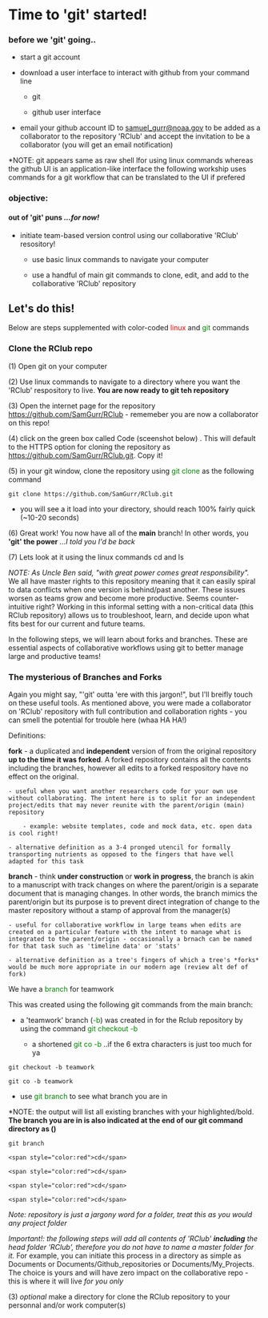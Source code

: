 # Time to 'git' started!

### before we 'git' going..

* start a git account 
	
* download a user interface to interact with github from your command line 

	- git 
	
	- github user interface 
	
* email your github account ID to samuel_gurr@noaa.gov to be added as a collaborator to the repository 'RClub' and accept the invitation to be a collaborator (you will get an email notification)
	
*NOTE: git appears same as raw shell lfor using linux commands whereas the github UI is an application-like interface
the following workship uses commands for a git workflow that can be translated to the UI if prefered  

### objective:

#### out of 'git' puns *...for now!*

* initiate team-based version control using our collaborative 'RClub' resository!

	- use basic linux commands to navigate your computer 

	- use a handful of main git commands to clone, edit, and add to the collaborative 'RClub' repository 
	
## Let's do this! 

Below are steps supplemented with color-coded <span style="color:red">linux</span> and <span style="color:green">git</span> commands 

### Clone the RClub repo

(1) Open git on your computer 

(2) Use linux commands to navigate to a directory where you want the 'RClub' respository to live. **You are now ready to <span style="color:clone">git</span> teh repository**

(3) Open the internet page for the repository https://github.com/SamGurr/RClub - rememeber you are now a collaborator on this repo! 

(4) click on the green box called Code (sceenshot below) . This will default to the HTTPS option for cloning the repository as https://github.com/SamGurr/RClub.git. Copy it!

(5) in your git window, clone the repository using <span style="color:green">git clone</span> as the following command

```
git clone https://github.com/SamGurr/RClub.git
```

* you will see a it load into your directory, should reach 100% fairly quick (~10-20 seconds)

(6) Great work! You now have all of the **main** branch!
 In other words, you **'git' the power** *...I told you I'd be back*

(7) Lets look at it using the linux commands cd and ls


*NOTE: As Uncle Ben said, "with great power comes great responsibility".* 
We all have master rights to this repository meaning that it can easily spiral to data conflicts when one version is behind/past another. 
These issues worsen as teams grow and become more productive. Seems counter-intuitive right? Working in this informal setting with a non-critical data
(this RClub repository) allows us to troubleshoot, learn, and decide upon what fits best for our current and future teams.

In the following steps, we will learn about forks and branches. These are essential aspects of collaborative workflows using git
to better manage large and productive teams!

### The mysterious of Branches and Forks

Again you might say, "'git' outta 'ere with this jargon!", but I'll breifly touch on these useful tools.
As mentioned above, you were made a collaborator on 'RClub' repository with full contribution and collaboration rights - 
you can smell the potential for trouble here (whaa HA HA!) 


Definitions: 

**fork** - a duplicated and **independent** version of from the original repository **up to the time it was forked**. A forked repository contains all the contents including the branches, 
however all edits to a forked respository have no effect on the original. 
	
	- useful when you want another researchers code for your own use without collaborating. The intent here is to split for an independent project/edits that may never reunite with the parent/origin (main) repository
	
		- example: website templates, code and mock data, etc. open data is cool right!

	- alternative definition as a 3-4 pronged utencil for formally transporting nutrients as opposed to the fingers that have well adapted for this task

**branch** - think **under construction** or **work in progress**, the branch is akin to a manuscript with track changes on where the parent/origin is a separate document that is managing changes. 
In other words, the branch mimics the parent/origin but its purpose is to prevent direct integration of change to the master repository without a stamp of approval from the manager(s)

	- useful for collaborative workflow in large teams when edits are created on a particular feature with the intent to manage what is integrated to the parent/origin - occasionally a brnach can be named for that task such as 'timeline data' or 'stats'

	- alternative definition as a tree's fingers of which a tree's *forks* would be much more appropriate in our modern age (review alt def of fork)

We have a <span style="color:green">branch</span> for teamwork 

This was created using the following git commands from the main branch:

* a 'teamwork' branch (<span style="color:green">-b</span>) was created in for the Rclub repository by using the command <span style="color:green">git checkout -b</span> 

	- a shortened <span style="color:green">git co -b</span> ..if the 6 extra characters is just too much for ya

```
git checkout -b teamwork
```

```
git co -b teamwork
```

* use <span style="color:green">git branch</span> to see what branch you are in

*NOTE: the output will list all existing branches with your highlighted/bold. 
**The branch you are in  is also indicated at the end of our git command directory as (<current branch>)**

```
git branch
```


```
<span style="color:red">cd</span>
```


```
<span style="color:red">cd</span>
```

```
<span style="color:red">cd</span>
```

```
<span style="color:red">cd</span>
```

*Note: repository is just a jargony word for a folder, treat this as you would any project folder* 

*Important!: the following steps will add all contents of 'RClub' **including** the head folder 'RClub', therefore you do not have to name a master folder for it.* 
For example, you can initiate this process in a directory as simple as Documents or Documents/Github_repositories  or Documents/My_Projects. 
The choice is yours and will have zero impact on the collaborative repo - this is where it will live *for you only*

(3) *optional* make a directory for 
 clone the RClub repository to your personnal and/or work computer(s) 